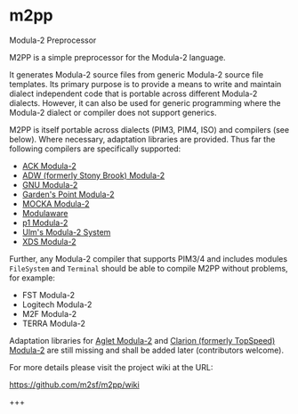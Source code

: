# m2pp

Modula-2 Preprocessor

M2PP is a simple preprocessor for the Modula-2 language.

It generates Modula-2 source files from generic Modula-2 source file templates. Its primary purpose is to provide a means to write and maintain dialect independent code that is portable across different Modula-2 dialects. However, it can also be used for generic programming where the Modula-2 dialect or compiler does not support generics.

M2PP is itself portable across dialects (PIM3, PIM4, ISO) and compilers (see below). Where necessary, adaptation libraries are provided. Thus far the following compilers are specifically supported:

* [ACK Modula-2](http://tack.sourceforge.net/olddocs/m2ref.html)
* [ADW (formerly Stony Brook) Modula-2](https://www.modula2.org/adwm2/)
* [GNU Modula-2](http://nongnu.org/gm2/homepage.html)
* [Garden's Point Modula-2](https://github.com/k-john-gough/gpmclr)
* [MOCKA Modula-2](http://www.info.uni-karlsruhe.de/projects.php/id=37&lang=en)
* [Modulaware](https://www.modulaware.com/mwcvms.htm)
* [p1 Modula-2](http://modula2.awiedemann.de/)
* [Ulm's Modula-2 System](http://www.mathematik.uni-ulm.de/modula/)
* [XDS Modula-2](https://www.excelsior-usa.com/xds.html)

Further, any Modula-2 compiler that supports PIM3/4 and includes modules `FileSystem` and `Terminal` should be able to compile M2PP without problems, for example:
* FST Modula-2
* Logitech Modula-2
* M2F Modula-2
* TERRA Modula-2

Adaptation libraries for [Aglet Modula-2](http://aglet.web.runbox.net/) and [Clarion (formerly TopSpeed) Modula-2](http://www.softvelocity.com/) are still missing and shall be added later (contributors welcome).

For more details please visit the project wiki at the URL:

https://github.com/m2sf/m2pp/wiki

+++
